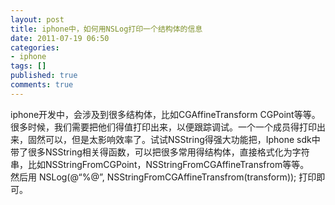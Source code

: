 ```yaml
---
layout: post
title: iphone中，如何用NSLog打印一个结构体的信息
date: 2011-07-19 06:50
categories:
- iphone
tags: []
published: true
comments: true
---
```

<p><p>iphone开发中，会涉及到很多结构体，比如CGAffineTransform CGPoint等等。很多时候，我们需要把他们得值打印出来，以便跟踪调试。一个一个成员得打印出来，固然可以，但是太影响效率了。试试NSString得强大功能把，Iphone sdk中带了很多NSString相关得函数，可以把很多常用得结构体，直接格式化为字符串，比如NSStringFromCGPoint，NSStringFromCGAffineTransfrom等等。<br />然后用 NSLog(@“%@”, NSStringFromCGAffineTransfrom(transform)); 打印即可。</p></p>
